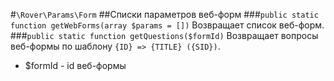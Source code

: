 #`\Rover\Params\Form` 
##Списки параметров веб-форм 
###`public static function getWebForms(array $params = [])`
Возвращает список веб-форм.
###`public static function getQuestions($formId)`
Возвращает вопросы веб-формы по шаблону `{ID} => {TITLE} ({SID})`.
* $formId - id веб-формы